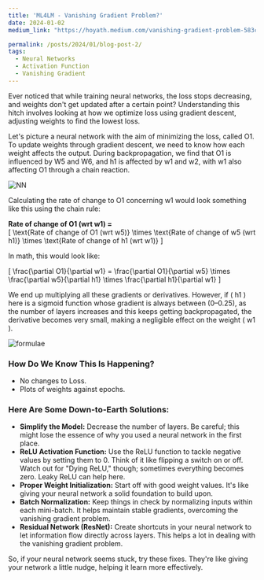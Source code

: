 ```yaml
---
title: 'ML4LM - Vanishing Gradient Problem?'
date: 2024-01-02
medium_link: "https://hoyath.medium.com/vanishing-gradient-problem-583ce734af39"

permalink: /posts/2024/01/blog-post-2/
tags:
  - Neural Networks
  - Activation Function
  - Vanishing Gradient
---
```


Ever noticed that while training neural networks, the loss stops decreasing, and weights don't get updated after a certain point? Understanding this hitch involves looking at how we optimize loss using gradient descent, adjusting weights to find the lowest loss.

Let's picture a neural network with the aim of minimizing the loss, called O1. To update weights through gradient descent, we need to know how each weight affects the output. During backpropagation, we find that O1 is influenced by W5 and W6, and h1 is affected by w1 and w2, with w1 also affecting O1 through a chain reaction.

![NN](https://cdn-images-1.medium.com/max/800/1*lTZG3zjs0nm78g2xEiv9rw@2x.jpeg)


Calculating the rate of change to O1 concerning w1 would look something like this using the chain rule:

**Rate of change of O1 (wrt w1) =**  
\[ \text{Rate of change of O1 (wrt w5)} \times \text{Rate of change of w5 (wrt h1)} \times \text{Rate of change of h1 (wrt w1)} \]

In math, this would look like:

\[
\frac{\partial O1}{\partial w1} = \frac{\partial O1}{\partial w5} \times \frac{\partial w5}{\partial h1} \times \frac{\partial h1}{\partial w1}
\]

We end up multiplying all these gradients or derivatives. However, if \( h1 \) here is a sigmoid function whose gradient is always between (0–0.25), as the number of layers increases and this keeps getting backpropagated, the derivative becomes very small, making a negligible effect on the weight \( w1 \).

![formulae](https://cdn-images-1.medium.com/max/800/1*YF1D2Z5xbIuFBZRXf1tdXw@2x.jpeg)


### How Do We Know This Is Happening?
- No changes to Loss.
- Plots of weights against epochs.

### Here Are Some Down-to-Earth Solutions:

- **Simplify the Model:** Decrease the number of layers. Be careful; this might lose the essence of why you used a neural network in the first place.
- **ReLU Activation Function:** Use the ReLU function to tackle negative values by setting them to 0. Think of it like flipping a switch on or off. Watch out for "Dying ReLU," though; sometimes everything becomes zero. Leaky ReLU can help here.
- **Proper Weight Initialization:** Start off with good weight values. It's like giving your neural network a solid foundation to build upon.
- **Batch Normalization:** Keep things in check by normalizing inputs within each mini-batch. It helps maintain stable gradients, overcoming the vanishing gradient problem.
- **Residual Network (ResNet):** Create shortcuts in your neural network to let information flow directly across layers. This helps a lot in dealing with the vanishing gradient problem.

So, if your neural network seems stuck, try these fixes. They're like giving your network a little nudge, helping it learn more effectively.
